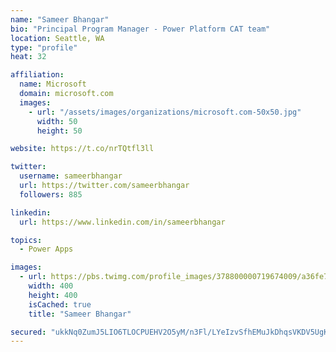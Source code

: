 ```yaml
---
name: "Sameer Bhangar"
bio: "Principal Program Manager - Power Platform CAT team"
location: Seattle, WA
type: "profile"
heat: 32

affiliation:
  name: Microsoft
  domain: microsoft.com
  images:
    - url: "/assets/images/organizations/microsoft.com-50x50.jpg"
      width: 50
      height: 50

website: https://t.co/nrTQtfl3ll

twitter:
  username: sameerbhangar
  url: https://twitter.com/sameerbhangar
  followers: 885

linkedin:
  url: https://www.linkedin.com/in/sameerbhangar

topics:
  - Power Apps

images:
  - url: https://pbs.twimg.com/profile_images/378800000719674009/a36fe7ddfab1778b76e5793772e43798_400x400.jpeg
    width: 400
    height: 400
    isCached: true
    title: "Sameer Bhangar"

secured: "ukkNq0ZumJ5LIO6TLOCPUEHV2O5yM/n3Fl/LYeIzvSfhEMuJkDhqsVKDV5UgK1CkiaynmBBQUSbtwt3JeyDv6qJlF5lZqEPl4p+5SH3UJkIQQIjT6nSCJ1lUVNzq0IpBIizDzFj7XuM3xGdx78aQdzhllLHd7VYFSzGstdJEQo4Azeb0nq2C2pL9G18H34U1oqDHCApVaB3s/MNDXtpl58IT4I807Bj0TC/eOyUvNrrpiI+7raS1BOJsLOYIVrd7gX3Pj1Lp0G9OaoR+m6TTmLywSM6gNthJgIzJmr1UI5diZmez1ph2mB32Hao+S/79HiQWbVzXT54o6KL/l0Aza6zfLg1Dl4T9llL2XbbG4EMIysGMlu7yPZl8kSAM8tc9eSNMBCMbFwVtB5nzgOP1Lg==;BaFNSoFCg95N2VY28l7C7Q=="
---
```



